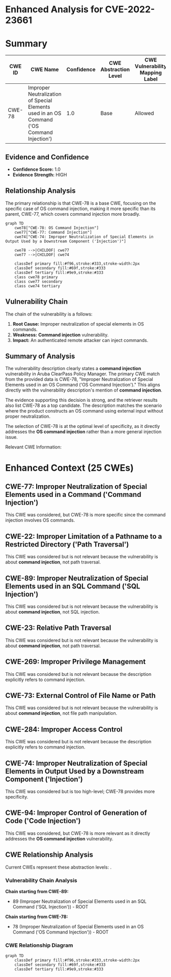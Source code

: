 # Enhanced Analysis for CVE-2022-23661

# Summary
| CWE ID | CWE Name | Confidence | CWE Abstraction Level | CWE Vulnerability Mapping Label | CWE-Vulnerability Mapping Notes |
|---|---|---|---|---|---|
| CWE-78 | Improper Neutralization of Special Elements used in an OS Command ('OS Command Injection') | 1.0 | Base | Allowed | Primary CWE |

## Evidence and Confidence

*   **Confidence Score:** 1.0
*   **Evidence Strength:** HIGH

## Relationship Analysis
The primary relationship is that CWE-78 is a base CWE, focusing on the specific case of OS command injection, making it more specific than its parent, CWE-77, which covers command injection more broadly.

```mermaid
graph TD
    cwe78["CWE-78: OS Command Injection"]
    cwe77["CWE-77: Command Injection"]
    cwe74["CWE-74: Improper Neutralization of Special Elements in Output Used by a Downstream Component ('Injection')"]

    cwe78 -->|CHILDOF| cwe77
    cwe77 -->|CHILDOF| cwe74

    classDef primary fill:#f96,stroke:#333,stroke-width:2px
    classDef secondary fill:#69f,stroke:#333
    classDef tertiary fill:#9e9,stroke:#333
    class cwe78 primary
    class cwe77 secondary
    class cwe74 tertiary
```

## Vulnerability Chain
The chain of the vulnerability is a follows:
1.  **Root Cause:** Improper neutralization of special elements in OS commands.
2.  **Weakness:** **Command injection** vulnerability.
3.  **Impact:** An authenticated remote attacker can inject commands.

## Summary of Analysis
The vulnerability description clearly states a **command injection** vulnerability in Aruba ClearPass Policy Manager. The primary CWE match from the provided data is CWE-78, "Improper Neutralization of Special Elements used in an OS Command ('OS Command Injection')." This aligns directly with the vulnerability description's mention of **command injection**.

The evidence supporting this decision is strong, and the retriever results also list CWE-78 as a top candidate. The description matches the scenario where the product constructs an OS command using external input without proper neutralization.

The selection of CWE-78 is at the optimal level of specificity, as it directly addresses the **OS command injection** rather than a more general injection issue.

Relevant CWE Information:

# Enhanced Context (25 CWEs)

## CWE-77: Improper Neutralization of Special Elements used in a Command ('Command Injection')
This CWE was considered, but CWE-78 is more specific since the command injection involves OS commands.
## CWE-22: Improper Limitation of a Pathname to a Restricted Directory ('Path Traversal')
This CWE was considered but is not relevant because the vulnerability is about **command injection**, not path traversal.
## CWE-89: Improper Neutralization of Special Elements used in an SQL Command ('SQL Injection')
This CWE was considered but is not relevant because the vulnerability is about **command injection**, not SQL injection.
## CWE-23: Relative Path Traversal
This CWE was considered but is not relevant because the vulnerability is about **command injection**, not path traversal.
## CWE-269: Improper Privilege Management
This CWE was considered but is not relevant because the description explicitly refers to command injection.
## CWE-73: External Control of File Name or Path
This CWE was considered but is not relevant because the vulnerability is about **command injection**, not file path manipulation.
## CWE-284: Improper Access Control
This CWE was considered but is not relevant because the description explicitly refers to command injection.
## CWE-74: Improper Neutralization of Special Elements in Output Used by a Downstream Component ('Injection')
This CWE was considered but is too high-level; CWE-78 provides more specificity.
## CWE-94: Improper Control of Generation of Code ('Code Injection')
This CWE was considered, but CWE-78 is more relevant as it directly addresses the **OS command injection** vulnerability.


## CWE Relationship Analysis

Current CWEs represent these abstraction levels: .


### Vulnerability Chain Analysis

**Chain starting from CWE-89:**
- 89 (Improper Neutralization of Special Elements used in an SQL Command ('SQL Injection')) - ROOT


**Chain starting from CWE-78:**
- 78 (Improper Neutralization of Special Elements used in an OS Command ('OS Command Injection')) - ROOT



### CWE Relationship Diagram

```mermaid
graph TD
    classDef primary fill:#f96,stroke:#333,stroke-width:2px
    classDef secondary fill:#69f,stroke:#333
    classDef tertiary fill:#9e9,stroke:#333
```